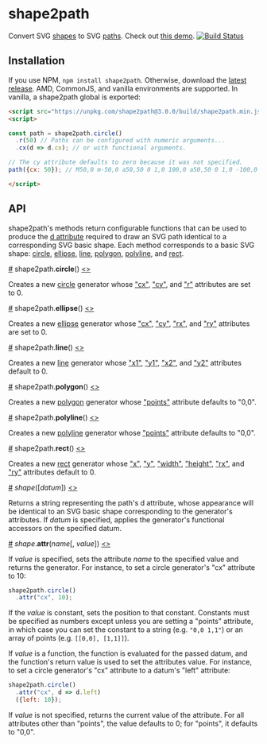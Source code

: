# shape2path
Convert SVG [shapes](https://developer.mozilla.org/en-US/docs/Web/SVG/Element#Basic_shapes) to SVG [paths](https://developer.mozilla.org/en-US/docs/Web/SVG/Element/path). Check out [this demo](https://bl.ocks.org/HarryStevens/944fc151f210ddf6bd6ebaeda12c3d05). [![Build Status](https://travis-ci.org/HarryStevens/shape2path.svg?branch=master)](https://travis-ci.org/HarryStevens/shape2path)

## Installation
If you use NPM, `npm install shape2path`. Otherwise, download the [latest release](https://github.com/HarryStevens/shape2path/blob/master/build/shape2path.zip). AMD, CommonJS, and vanilla environments are supported. In vanilla, a shape2path global is exported:

```html
<script src="https://unpkg.com/shape2path@3.0.0/build/shape2path.min.js"></script>
<script>

const path = shape2path.circle()
  .r(50) // Paths can be configured with numeric arguments...
  .cx(d => d.cx); // or with functional arguments. 

// The cy attribute defaults to zero because it was not specified.
path({cx: 50}); // M50,0 m-50,0 a50,50 0 1,0 100,0 a50,50 0 1,0 -100,0

</script>
```

## API
shape2path's methods return configurable functions that can be used to produce the [d attribute](https://developer.mozilla.org/en-US/docs/Web/SVG/Attribute/d) required to draw an SVG path identical to a corresponding SVG basic shape. Each method corresponds to a basic SVG shape: [circle](#circle), [ellipse](#ellipse), [line](#line), [polygon](#polygon), [polyline](#polyline), and [rect](#rect).

<a name="circle" href="#circle">#</a> shape2path.<b>circle</b>() [<>](https://github.com/HarryStevens/shape2path/blob/master/src/circle2path.js "Source")

Creates a new [circle](https://developer.mozilla.org/en-US/docs/Web/SVG/Element/circle) generator whose ["cx"](https://developer.mozilla.org/en-US/docs/Web/SVG/Attribute/cx), ["cy"](https://developer.mozilla.org/en-US/docs/Web/SVG/Attribute/cy), and ["r"](https://developer.mozilla.org/en-US/docs/Web/SVG/Attribute/r) attributes are set to 0.

<a name="ellipse" href="#ellipse">#</a> shape2path.<b>ellipse</b>() [<>](https://github.com/HarryStevens/shape2path/blob/master/src/ellipse2path.js "Source")

Creates a new [ellipse](https://developer.mozilla.org/en-US/docs/Web/SVG/Element/ellipse) generator whose ["cx"](https://developer.mozilla.org/en-US/docs/Web/SVG/Attribute/cx), ["cy"](https://developer.mozilla.org/en-US/docs/Web/SVG/Attribute/cy), ["rx"](https://developer.mozilla.org/en-US/docs/Web/SVG/Attribute/rx), and ["ry"](https://developer.mozilla.org/en-US/docs/Web/SVG/Attribute/ry) attributes are set to 0.

<a name="line" href="#line">#</a> shape2path.<b>line</b>() [<>](https://github.com/HarryStevens/shape2path/blob/master/src/line2path.js "Source")

Creates a new [line](https://developer.mozilla.org/en-US/docs/Web/SVG/Element/line) generator whose ["x1"](https://developer.mozilla.org/en-US/docs/Web/SVG/Attribute/x1), ["y1"](https://developer.mozilla.org/en-US/docs/Web/SVG/Attribute/y1), ["x2"](https://developer.mozilla.org/en-US/docs/Web/SVG/Attribute/x2), and ["y2"](https://developer.mozilla.org/en-US/docs/Web/SVG/Attribute/y2) attributes default to 0.

<a name="polygon" href="#polygon">#</a> shape2path.<b>polygon</b>() [<>](https://github.com/HarryStevens/shape2path/blob/master/src/polygon2path.js "Source")

Creates a new [polygon](https://developer.mozilla.org/en-US/docs/Web/SVG/Element/polygon) generator whose ["points"](https://developer.mozilla.org/en-US/docs/Web/SVG/Attribute/points) attribute defaults to "0,0".

<a name="polyline" href="#polyline">#</a> shape2path.<b>polyline</b>() [<>](https://github.com/HarryStevens/shape2path/blob/master/src/polyline2path.js "Source")

Creates a new [polyline](https://developer.mozilla.org/en-US/docs/Web/SVG/Element/polyline) generator whose ["points"](https://developer.mozilla.org/en-US/docs/Web/SVG/Attribute/points) attribute defaults to "0,0".

<a name="rect" href="#rect">#</a> shape2path.<b>rect</b>() [<>](https://github.com/HarryStevens/shape2path/blob/master/src/rect2path.js "Source")

Creates a new [rect](https://developer.mozilla.org/en-US/docs/Web/SVG/Element/rect) generator whose ["x"](https://developer.mozilla.org/en-US/docs/Web/SVG/Attribute/x), ["y"](https://developer.mozilla.org/en-US/docs/Web/SVG/Attribute/y), ["width"](https://developer.mozilla.org/en-US/docs/Web/SVG/Attribute/width), ["height"](https://developer.mozilla.org/en-US/docs/Web/SVG/Attribute/height), ["rx"](https://developer.mozilla.org/en-US/docs/Web/SVG/Attribute/rx), and ["ry"](https://developer.mozilla.org/en-US/docs/Web/SVG/Attribute/ry) attributes default to 0.

<a name="_shape" href="#_shape">#</a> <em>shape</em>([<em>datum</em>]) [<>](https://github.com/HarryStevens/shape2path/blob/master/src/circle2path.js#L6 "Source")

Returns a string representing the path's d attribute, whose appearance will be identical to an SVG basic shape corresponding to the generator's attributes. If <em>datum</em> is specified, applies the generator's functional accessors on the specified datum.

<a name="shape_attr" href="#shape_attr">#</a> <em>shape</em>.<b>attr</b>(<em>name</em>[, <em>value</em>]) [<>](https://github.com/HarryStevens/shape2path/blob/master/src/circle2path.js#L14 "Source")

If <em>value</em> is specified, sets the attribute <em>name</em> to the specified value and returns the generator. For instance, to set a circle generator's "cx" attribute to 10:
```js
shape2path.circle()
  .attr("cx", 10);
```
If the <em>value</em> is constant, sets the position to that constant. Constants must be specified as numbers except unless you are setting a "points" attribute, in which case you can set the constant to a string (e.g. `"0,0 1,1"`) or an array of points (e.g. `[[0,0], [1,1]]`). 

If <em>value</em> is a function, the function is evaluated for the passed datum, and the function's return value is used to set the attributes value. For instance, to set a circle generator's "cx" attribute to a datum's "left" attribute:
```js
shape2path.circle()
  .attr("cx", d => d.left)
  ({left: 10});
```
If <em>value</em> is not specified, returns the current value of the attribute. For all attributes other than "points", the value defaults to 0; for "points", it defaults to "0,0".